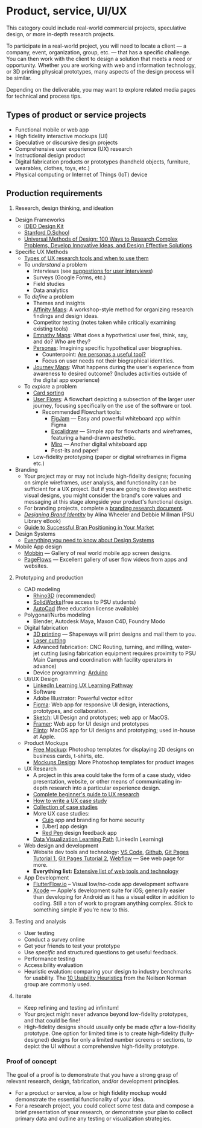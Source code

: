 # Product, service, UI/UX

This category could include real-world commercial projects, speculative design, or more in-depth research projects. 

To participate in a real-world project, you will need to locate a client — a company, event, organization, group, etc. — that has a specific challenge. You can then work with the client to design a solution that meets a need or opportunity. Whether you are working with web and information technology, or 3D printing physical prototypes, many aspects of the design process will be similar.

Depending on the deliverable, you may want to explore related media pages for technical and process tips. 

## Types of product or service projects

* Functional mobile or web app
* High fidelity interactive mockups \(UI\)
* Speculative or discursive design projects
* Comprehensive user experience \(UX\) research 
* Instructional design product
* Digital fabrication products or prototypes \(handheld objects, furniture, wearables, clothes, toys, etc.\)
* Physical computing or Internet of Things \(IoT\) device 


## Production requirements

1. Research, design thinking, and ideation
  * Design Frameworks
    * [IDEO Design Kit](http://www.designkit.org/methods)
    * [Stanford D.School](https://dschool.stanford.edu/resources/the-bootcamp-bootleg)
    * [Universal Methods of Design: 100 Ways to Research Complex Problems, Develop Innovative Ideas, and Design Effective Solutions](https://www.amazon.com/Universal-Methods-Design-Innovative-Effective/dp/1592537561/)
  * Specific UX Methods
    * [Types of UX research tools and when to use them](https://www.notably.ai/blog/how-to-choose-the-right-qualitative-research-methods)
    * To *understand* a problem
      * Interviews \(see [suggestions for user interviews](https://uxdesign.cc/how-to-conduct-user-interviews-fe4b8c34b0b7)\)
      * Surveys \(Google Forms, etc.\)
      * Field studies
      * Data analytics
    * To *define* a problem
      * Themes and insights
      * [Affinity Maps](https://www.nngroup.com/articles/affinity-diagram/): A workshop-style method for organizing research findings and design ideas. 
      * Competitor testing \(notes taken while critically examining existing tools\)
      * [Empathy Maps](https://www.nngroup.com/articles/empathy-mapping/): What does a hypothetical user feel, think, say, and do? Who are they?
      * [Personas](https://www.nngroup.com/articles/persona/): Imagining specific hypothetical user biographies. 
          * Counterpoint: [Are personas a useful tool?](https://www.thefountaininstitute.com/blog/skepticism-and-ux-personas)
          * Focus on user needs not their biographical identities.
      * [Journey Maps](https://www.nngroup.com/articles/journey-mapping-101/): What happens during the user's experience from awareness to desired outcome? \(Includes activities outside of the digital app experience\)
    * To *explore* a problem
      * [Card sorting](https://careerfoundry.com/en/blog/ux-design/what-is-card-sorting/)
      * [User Flows](https://www.interaction-design.org/literature/topics/user-flows): A flowchart depicting a subsection of the larger user journey, focusing specifically on the use of the software or tool.
        * Recommended Flowchart tools:
          * [FigJam](https://www.figma.com/figjam/) — Easy and powerful whiteboard app within Figma
          * [Excalidraw](https://excalidraw.com/) — Simple app for flowcharts and wireframes, featuring a hand-drawn aesthetic.
          * [Miro](https://miro.com/) — Another digital whiteboard app
          * Post-its and paper!
      * Low-fidelity prototyping \(paper or digital wireframes in Figma etc.\)
  * Branding
    * Your project may or may not include high-fidelity designs; focusing on simple wireframes, user analysis, and functionality can be sufficient for a UX project. But if you are going to develop aesthetic visual designs, you might consider the brand's core values and messaging at this stage alongside your product's functional design.
    * For branding projects, complete a [branding research document](/branding-research-doc.md).
    * [*Designing Brand Identity*](https://ebookcentral.proquest.com/lib/pensu/reader.action?docID=5014629) by Alina Wheeler and Debbie Millman \(PSU Library eBook\)
    * [ Guide to Successful Bran Positioning in Your Market](https://blog.hubspot.com/sales/brand-positioning-strategy)
  * Design Systems
    * [Everything you need to know about Design Systems](https://uxdesign.cc/everything-you-need-to-know-about-design-systems-54b109851969)
  * Mobile App design
    * [Mobbin](https://mobbin.com/browse/ios/apps) — Gallery of real world mobile app screen designs.
    * [PageFlows](https://pageflows.com/) — Excellent gallery of user flow videos from apps and websites. 

2. Prototyping and production
   * CAD modeling
     * [Rhino3D](https://www.rhino3d.com/) \(recommended\)
     * [SolidWorks](https://www.solidworks.com/)\(free access to PSU students\)
     * [AutoCad](https://www.autodesk.com/products/autocad/overview) \(free education license available\)
   * Polygonal/Nurbs modeling
     * Blender, Autodesk Maya, Maxon C4D, Foundry Modo
   * Digital fabrication
     * [3D printing](https://www.shapeways.com) — Shapeways will print designs and mail them to you. 
     * [Laser cutting](https://sendcutsend.com)
     * Advanced fabrication: CNC Routing, turning, and milling, water-jet cutting \(using fabrication equipment requires proximity to PSU Main Campus and coordination with facility operators in advance\)
     * Device programming: [Arduino](https://www.arduino.cc/)
   * UI/UX Design
     * [LinkedIn Learning UX Learning Pathway](https://www.linkedin.com/learning/paths/become-a-user-experience-designer?u=76811570)
     * Software
      * Adobe Illustrator: Powerful vector editor
      * [Figma](https://www.figma.com/): Web app for responsive UI design, interactions, prototypes, and collaboration. 
      * [Sketch](https://www.sketch.com/): UI Design and prototypes; web app or MacOS.
      * [Framer](https://www.framer.com/): Web app for UI design and prototypes
      * [Flinto](https://www.framer.com/): MacOS app for UI designs and prototyping; used in-house at Apple. 
   * Product Mockups
      * [Free Mockup](https://www.free-mockup.com/): Photoshop templates for displaying 2D designs on business cards, t-shirts, etc. 
      * [Mockups Design](https://mockups-design.com/): More Photoshop templates for product images
   * UX Research
      * A project in this area could take the form of a case study, video presentation, website, or other means of communicating in-depth research into a particular experience design. 
      * [Complete beginner's guide to UX research](https://www.uxbooth.com/articles/complete-beginners-guide-to-design-research/)
      * [How to write a UX case study](https://www.invisionapp.com/inside-design/how-to-write-a-ux-case-study/)
      * [Collection of case studies](https://uxdesign.cc/ux-case-studies/home)
      * More UX case studies:
        * [Cujo](http://karoliskosas.com/cujo-3/) app and branding for home security
        * [Uber] app design
        * [Red Pen](http://pistachiomade.com/red-pen/) design feedback app
      * [Data Visualization Learning Path](https://www.linkedin.com/learning/paths/become-a-data-visualization-specialist-concepts?u=76811570) \(LinkedIn Learning\)
   * Web design and development
     * Website dev tools and technology: [VS Code](https://code.visualstudio.com/), [Github](http://github.com), [Git Pages Tutorial 1](https://www.smashingmagazine.com/2014/08/build-blog-jekyll-github-pages/), [Git Pages Tutorial 2](https://www.youtube.com/watch?v=SWVjQsvQocA), [Webflow](https://webflow.com/) — See web page for more.
     * **Everything list:** [Extensive list of web tools and technology](https://free-for.dev/)
   * App Development 
     * [FlutterFlow.io](https://flutterflow.io/) – Visual low/no-code app development software
     * [Xcode](https://www.linkedin.com/learning/xcode-11-essential-training/learn-to-develop-for-the-apple-platforms?u=76811570) — Apple's development suite for iOS; generally easier than developing for Android as it has a visual editor in addition to coding. Still a ton of work to program anything complex. Stick to something simple if you're new to this.

3. Testing and analysis
   * User testing
    * Conduct a survey online
    * Get your friends to test your prototype 
    * Use *specific* and structured questions to get useful feedback. 
   * Performance testing
   * Accessibility evaluation
   * Heuristic evalution: comparing your design to industry benchmarks for usability. The [10 Usability Heuristics](https://www.nngroup.com/articles/ten-usability-heuristics/) from the Neilson Norman group are commonly used. 

4. Iterate 
    * Keep refining and testing ad infinitum! 
    * Your project might never advance beyond low-fidelity prototypes, and that could be fine! 
    * High-fidelity designs should usually only be made *after* a low-fidelity prototype. One option for limited time is to create high-fidelity \(fully-designed\) designs for only a limited number screens or sections, to depict the UI without a comprehensive high-fidelity prototype. 

### Proof of concept

The goal of a proof is to demonstrate that you have a strong grasp of relevant research, design, fabrication, and/or development principles.
* For a product or service, a low or high fidelity mockup would demonstrate the essential functionality of your idea. 
* For a research project, you could collect some test data and compose a brief presentation of your research, or demonstrate your plan to collect primary data and outline any testing or visualization strategies. 

